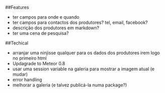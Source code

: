 ##Features
- ter campos para onde e quando
- ter campos para contactos dos produtores? tel, email, facebook?
- descrição dos produtores em markdown?
- ter uma cena de pesquisa?

##Techical
- arranjar uma ninjisse qualquer para os dados dos produtores irem logo no primeiro html
- Updagrade to Meteor 0.8
- usar uma session variable na galeria para mostrar a imagem atual (e mudar)
- error handling
- melhorar a galeria (e talvez publicá-la numa package?)